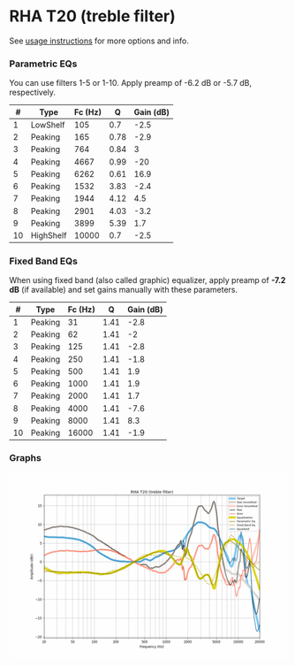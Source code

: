 # RHA T20 (treble filter)
See [usage instructions](https://github.com/jaakkopasanen/AutoEq#usage) for more options and info.

### Parametric EQs
You can use filters 1-5 or 1-10. Apply preamp of -6.2 dB or -5.7 dB, respectively.

|   # | Type      |   Fc (Hz) |    Q |   Gain (dB) |
|-----|-----------|-----------|------|-------------|
|   1 | LowShelf  |       105 | 0.7  |        -2.5 |
|   2 | Peaking   |       165 | 0.78 |        -2.9 |
|   3 | Peaking   |       764 | 0.84 |         3   |
|   4 | Peaking   |      4667 | 0.99 |       -20   |
|   5 | Peaking   |      6262 | 0.61 |        16.9 |
|   6 | Peaking   |      1532 | 3.83 |        -2.4 |
|   7 | Peaking   |      1944 | 4.12 |         4.5 |
|   8 | Peaking   |      2901 | 4.03 |        -3.2 |
|   9 | Peaking   |      3899 | 5.39 |         1.7 |
|  10 | HighShelf |     10000 | 0.7  |        -2.5 |

### Fixed Band EQs
When using fixed band (also called graphic) equalizer, apply preamp of **-7.2 dB** (if available) and set gains manually with these parameters.

|   # | Type    |   Fc (Hz) |    Q |   Gain (dB) |
|-----|---------|-----------|------|-------------|
|   1 | Peaking |        31 | 1.41 |        -2.8 |
|   2 | Peaking |        62 | 1.41 |        -2   |
|   3 | Peaking |       125 | 1.41 |        -2.8 |
|   4 | Peaking |       250 | 1.41 |        -1.8 |
|   5 | Peaking |       500 | 1.41 |         1.9 |
|   6 | Peaking |      1000 | 1.41 |         1.9 |
|   7 | Peaking |      2000 | 1.41 |         1.7 |
|   8 | Peaking |      4000 | 1.41 |        -7.6 |
|   9 | Peaking |      8000 | 1.41 |         8.3 |
|  10 | Peaking |     16000 | 1.41 |        -1.9 |

### Graphs
![](./RHA%20T20%20(treble%20filter).png)
